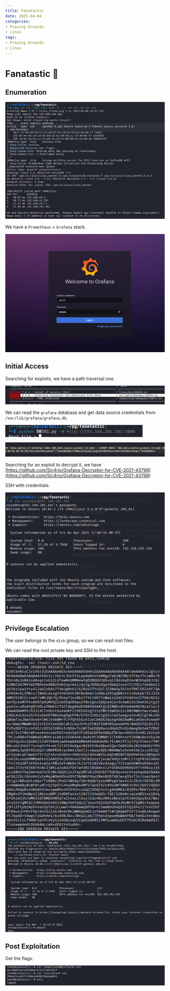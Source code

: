 ```yaml
---
title: Fanatastic
date: 2025-04-04
categories:
- Proving Grounds
- Linux
tags:
- Proving Grounds
- Linux
---
```


# Fanatastic 🔹
<!-- more -->

## Enumeration

![](../assets/Pasted%20image%2020250404094543.png)

We have a `Prometheus` + `Grafana` stack.

![](../assets/Pasted%20image%2020250404094926.png)

## Initial Access

Searching for exploits, we have a path traversal one.

![](../assets/Pasted%20image%2020250404132329.png)

We can read the `grafana` database and get data source credentials from `/var/lib/grafana/grafana.db`.

![](../assets/Pasted%20image%2020250404132428.png)

![](../assets/Pasted%20image%2020250404132440.png)

Searching for an exploit to decrypt it, we have [https://github.com/Sic4rio/Grafana-Decryptor-for-CVE-2021-43798](https://github.com/Sic4rio/Grafana-Decryptor-for-CVE-2021-43798)

SSH with credentials.

![](../assets/Pasted%20image%2020250404132619.png)

## Privilege Escalation

The user belongs to the `disk` group, so we can read root files.

We can read the root private key and SSH to the host.

![](../assets/Pasted%20image%2020250404132907.png)

![](../assets/Pasted%20image%2020250404132921.png)

## Post Exploitation

Get the flags.

![](../assets/Pasted%20image%2020250404132938.png)
